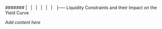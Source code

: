####### |   |   |   |   |   |   ├── Liquidity Constraints and their Impact on the Yield Curve

*Add content here*